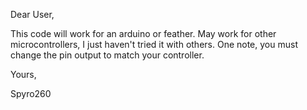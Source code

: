 Dear User,

This code will work for an arduino or feather. May work for other microcontrollers, I just haven't tried it with others.
One note, you must change the pin output to match your controller.

Yours,

Spyro260
